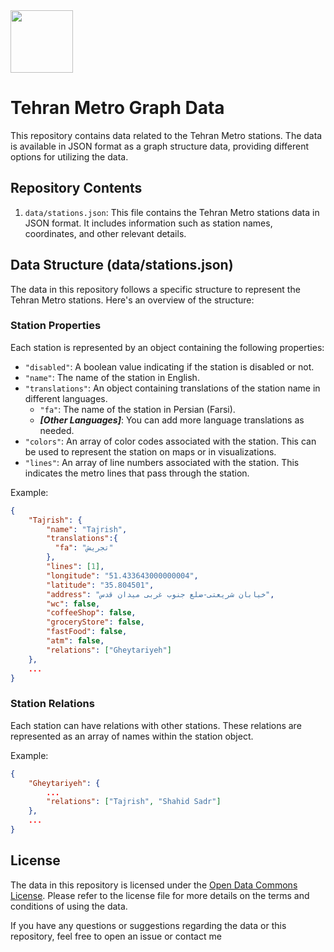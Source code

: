 <img width="100px" src="https://upload.wikimedia.org/wikipedia/commons/thumb/7/75/Tehran_Metro_Logo.svg/200px-Tehran_Metro_Logo.svg.png"/>

# Tehran Metro Graph Data

This repository contains data related to the Tehran Metro stations. The data is available in JSON format as a graph structure data, providing different options for utilizing the data.

## Repository Contents

1. `data/stations.json`: This file contains the Tehran Metro stations data in JSON format. It includes information such as station names, coordinates, and other relevant details.

## Data Structure (data/stations.json)

The data in this repository follows a specific structure to represent the Tehran Metro stations. Here's an overview of the structure:

### Station Properties

Each station is represented by an object containing the following properties:

- `"disabled"`: A boolean value indicating if the station is disabled or not.
- `"name"`: The name of the station in English.
- `"translations"`: An object containing translations of the station name in different languages.
  - `"fa"`: The name of the station in Persian (Farsi).
  - **_[Other Languages]_**: You can add more language translations as needed.
- `"colors"`: An array of color codes associated with the station. This can be used to represent the station on maps or in visualizations.
- `"lines"`: An array of line numbers associated with the station. This indicates the metro lines that pass through the station.

Example:

```json
{
    "Tajrish": {
        "name": "Tajrish",
        "translations":{
          "fa": "تجریش"
        },
        "lines": [1],
        "longitude": "51.433643000000004",
        "latitude": "35.804501",
        "address": "خیابان شریعتی-ضلع جنوب غربی میدان قدس",
        "wc": false,
        "coffeeShop": false,
        "groceryStore": false,
        "fastFood": false,
        "atm": false,
        "relations": ["Gheytariyeh"]
    },
    ...
}
```

### Station Relations

Each station can have relations with other stations. These relations are represented as an array of names within the station object.

Example:

```json
{
    "Gheytariyeh": {
        ...
        "relations": ["Tajrish", "Shahid Sadr"]
    },
    ...
}
```

## License

The data in this repository is licensed under the [Open Data Commons License](https://opendatacommons.org/licenses/). Please refer to the license file for more details on the terms and conditions of using the data.

If you have any questions or suggestions regarding the data or this repository, feel free to open an issue or contact me
